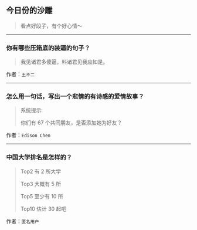 ## 今日份的沙雕

> 看点好段子，有个好心情～


 
---

### 你有哪些压箱底的装逼的句子？

> 我见诸君多傻逼，料诸君见我应如是。


作者：`王不二`

---

### 怎么用一句话，写出一个悲情的有诗感的爱情故事？

> 系统提示:
> 
> 你们有 67 个共同朋友，是否添加她为好友？


作者：`Edison Chen`

---

### 中国大学排名是怎样的？

> Top2 有 2 所大学
> 
> Top3 大概有 5 所
> 
> Top5 至少有 10 所
> 
> Top10 估计 30 起吧


作者：`匿名用户`